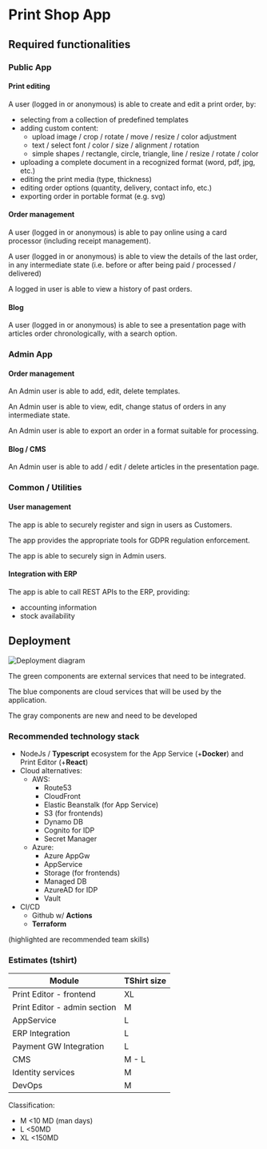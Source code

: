 # Print Shop App

## Required functionalities

### Public App

#### Print editing

A user (logged in or anonymous) is able to create and edit a print order, by:

- selecting from a collection of predefined templates
- adding custom content:
  - upload image / crop / rotate / move / resize / color adjustment
  - text / select font / color / size / alignment / rotation
  - simple shapes / rectangle, circle, triangle, line / resize / rotate / color
- uploading a complete document in a recognized format (word, pdf, jpg, etc.)
- editing the print media (type, thickness)
- editing order options (quantity, delivery, contact info, etc.)
- exporting order in portable format (e.g. svg)

#### Order management

A user (logged in or anonymous) is able to pay online using a card processor (including receipt management).

A user (logged in or anonymous) is able to view the details of the last order, in any intermediate state (i.e. before or after being paid / processed / delivered)

A logged in user is able to view a history of past orders.

#### Blog

A user (logged in or anonymous) is able to see a presentation page with articles order chronologically, with a search option.

### Admin App

#### Order management

An Admin user is able to add, edit, delete templates.

An Admin user is able to view, edit, change status of orders in any intermediate state.

An Admin user is able to export an order in a format suitable for processing.

#### Blog / CMS

An Admin user is able to add / edit / delete articles in the presentation page.

### Common / Utilities

#### User management

The app is able to securely register and sign in users as Customers.

The app provides the appropriate tools for GDPR regulation enforcement.

The app is able to securely sign in Admin users.

#### Integration with ERP

The app is able to call REST APIs to the ERP, providing:

- accounting information
- stock availability


## Deployment

![Deployment diagram](https://www.plantuml.com/plantuml/svg/VO_TJiCm38NlynHHkTuheA4o8IwGAlO4RcnAf3InyjEgukKnwSRQIN3bsFxEySanPOYvZ4uP5mhgfgsbYs6oIB7HaBHn-aiXPEWXaMvUaNosUTb35ba_E3jyvjuLsk3FbrUbiDz29emSlBZffejMoWbj3giVRxRjs_aFsHEpVe5CConL1Sp3_0zxfZXPGrSsJKOfC79JjoNbC5Ai7rO-84aeM4QHxYvKVmP7GoJo5_3qtjKbHTukrK_m0uRP7nxNQ8hlUbNBTIXfrbHQ0En_6qSVMIOM-GQi2hxhvU8DAImYiTyFA8gBEfB7Chfl)

The green components are external services that need to be integrated.

The blue components are cloud services that will be used by the application.

The gray components are new and need to be developed

### Recommended technology stack

- NodeJs / **Typescript** ecosystem for the App Service (+**Docker**) and Print Editor (+**React**)
- Cloud alternatives:
  - AWS:
    - Route53
    - CloudFront
    - Elastic Beanstalk (for App Service)
    - S3 (for frontends)
    - Dynamo DB
    - Cognito for IDP
    - Secret Manager
  - Azure:
    - Azure AppGw
    - AppService
    - Storage (for frontends)
    - Managed DB 
    - AzureAD for IDP
    - Vault
- CI/CD
  - Github w/ **Actions**
  - **Terraform**

(highlighted are recommended team skills)

### Estimates (tshirt)

| Module | TShirt size | 
| --- | --- |
| Print Editor - frontend | XL |
| Print Editor - admin section | M |
| AppService | L |
| ERP Integration | L |
| Payment GW Integration| L |
| CMS | M - L |
| Identity services | M |
| DevOps | M |

Classification:

- M <10 MD (man days)
- L <50MD
- XL <150MD 
